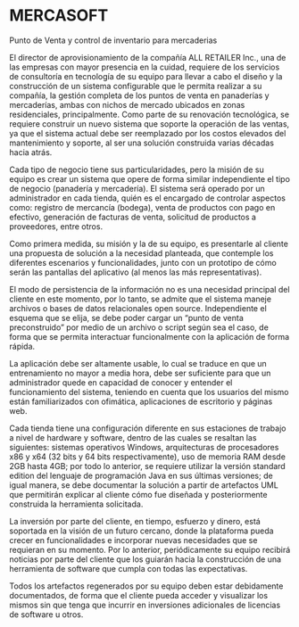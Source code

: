 # MERCASOFT
Punto de Venta y control de inventario para mercaderias

El director de aprovisionamiento de la compañía ALL RETAILER Inc., una de las
empresas con mayor presencia en la cuidad, requiere de los servicios de consultoría
en tecnología de su equipo para llevar a cabo el diseño y la construcción de un
sistema configurable que le permita realizar a su compañía, la gestión completa de
los puntos de venta en panaderías y mercaderías, ambas con nichos de mercado
ubicados en zonas residenciales, principalmente. Como parte de su renovación
tecnológica, se requiere construir un nuevo sistema que soporte la operación de las
ventas, ya que el sistema actual debe ser reemplazado por los costos elevados del
mantenimiento y soporte, al ser una solución construida varias décadas hacia atrás.

Cada tipo de negocio tiene sus particularidades, pero la misión de su equipo es
crear un sistema que opere de forma similar independiente el tipo de negocio
(panadería y mercadería). El sistema será operado por un administrador en cada
tienda, quién es el encargado de controlar aspectos como: registro de mercancía
(bodega), venta de productos con pago en efectivo, generación de facturas de
venta, solicitud de productos a proveedores, entre otros.

Como primera medida, su misión y la de su equipo, es presentarle al cliente una
propuesta de solución a la necesidad planteada, que contemple los diferentes
escenarios y funcionalidades, junto con un prototipo de cómo serán las pantallas del
aplicativo (al menos las más representativas).

El modo de persistencia de la información no es una necesidad principal del cliente
en este momento, por lo tanto, se admite que el sistema maneje archivos o bases
de datos relacionales open source. Independiente el esquema que se elija, se debe
poder cargar un “punto de venta preconstruido” por medio de un archivo o script
según sea el caso, de forma que se permita interactuar funcionalmente con la
aplicación de forma rápida.

La aplicación debe ser altamente usable, lo cual se traduce en que un entrenamiento
no mayor a media hora, debe ser suficiente para que un administrador quede en
capacidad de conocer y entender el funcionamiento del sistema, teniendo en cuenta
que los usuarios del mismo están familiarizados con ofimática, aplicaciones de
escritorio y páginas web.

Cada tienda tiene una configuración diferente en sus estaciones de trabajo a nivel
de hardware y software, dentro de las cuales se resaltan las siguientes: sistemas
operativos Windows, arquitecturas de procesadores x86 y x64 (32 bits y 64 bits
respectivamente), uso de memoria RAM desde 2GB hasta 4GB; por todo lo anterior,
se requiere utilizar la versión standard edition del lenguaje de programación Java
en sus últimas versiones; de igual manera, se debe documentar la solución a partir
de artefactos UML que permitirán explicar al cliente cómo fue diseñada y
posteriormente construida la herramienta solicitada.

La inversión por parte del cliente, en tiempo, esfuerzo y dinero, está soportada en
la visión de un futuro cercano, donde la plataforma pueda crecer en funcionalidades
e incorporar nuevas necesidades que se requieran en su momento. Por lo anterior,
periódicamente su equipo recibirá noticias por parte del cliente que los guiarán hacia
la construcción de una herramienta de software que cumpla con todas las
expectativas.

Todos los artefactos regenerados por su equipo deben estar debidamente
documentados, de forma que el cliente pueda acceder y visualizar los mismos sin
que tenga que incurrir en inversiones adicionales de licencias de software u otros.


